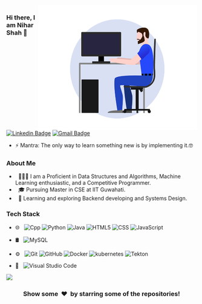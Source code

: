 <img align="right" src="https://github.com/aayuvraj/aayuvraj/blob/main/devguy3.gif" alt="Code" width="420" height="330">



### Hi there, I am Nihar Shah 👋
[![Linkedin Badge](https://img.shields.io/badge/-nihar_shah-blue?style=flat-square&logo=Linkedin&logoColor=white&link=https://www.linkedin.com/in/nshah25/)](https://www.linkedin.com/in/nshah25/)
[![Gmail Badge](https://img.shields.io/badge/-niharshah25899@gmail.com-c14438?style=flat-square&logo=Gmail&logoColor=white&link=mailto:niharshah25899@gmail.com)](mailto:niharshah25899@gmail.com) 

- ⚡ Mantra: The only way to learn something new is by implementing it.🤓

### About Me
  
- &nbsp; 👨🏻‍💻 I am a Proficient in Data Structures and Algorithms, Machine Learning enthusiastic, and a Competitive Programmer.
- &nbsp; 🎓 Pursuing Master in CSE at IIT Guwahati.
- &nbsp; 🌱 Learning and exploring Backend developing and Systems Design.


### Tech Stack
- 🌐 &nbsp; 
  ![Cpp](https://img.shields.io/badge/-cpp-333333?style=flat&logo=cplusplus&logoColor=blue)
  ![Python](https://img.shields.io/badge/-python-333333?style=flat&logo=python)
  ![Java](https://img.shields.io/badge/-java-333333?style=flat&logo=java&logoColor=blue)
  ![HTML5](https://img.shields.io/badge/-HTML5-333333?style=flat&logo=HTML5)
  ![CSS](https://img.shields.io/badge/-CSS-333333?style=flat&logo=CSS3&logoColor=1572B6)
  ![JavaScript](https://img.shields.io/badge/-JavaScript-333333?style=flat&logo=javascript) 
 
- 🛢 &nbsp;
  ![MySQL](https://img.shields.io/badge/-MySQL-333333?style=flat&logo=mysql)

- ⚙️ &nbsp;
  ![Git](https://img.shields.io/badge/-Git-333333?style=flat&logo=git)
  ![GitHub](https://img.shields.io/badge/-GitHub-333333?style=flat&logo=github)
  ![Docker](https://img.shields.io/badge/-Docker-333333?style=flat&logo=docker&logoColor=blue)
  ![kubernetes](https://img.shields.io/badge/-kubernetes-333333?style=flat&logo=kubernetes)
  ![Tekton](https://img.shields.io/badge/-Tekton-333333?style=flat&logo=Tekton)


- 🔧 &nbsp;
  ![Visual Studio Code](https://img.shields.io/badge/-Visual%20Studio%20Code-333333?style=flat&logo=visual-studio-code&logoColor=007ACC)
  
<a href="https://github.com/LazyVirus">
  <img height="180em" src="https://github-readme-stats.vercel.app/api?username=LazyVirus&theme=buefy&show_icons=true" />
  
</a>


<div align="center">
    <h3 align="center">Show some &nbsp;❤️&nbsp; by starring some of the repositories!</h3>
</div>
